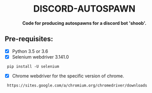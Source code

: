 <p align="center">
	<h1 align="center"> DISCORD-AUTOSPAWN </h1>
  <h4 align="center"> Code for producing autospawns for a discord bot 'shoob'. <h4>
</p>

## Pre-requisites:
- [X] Python 3.5 or 3.6
- [X] Selenium webdriver 3.141.0
```
 pip install -U selenium
 ```
- [X] Chrome webdriver for the specific version of chrome.
```
 https://sites.google.com/a/chromium.org/chromedriver/downloads
 ```
